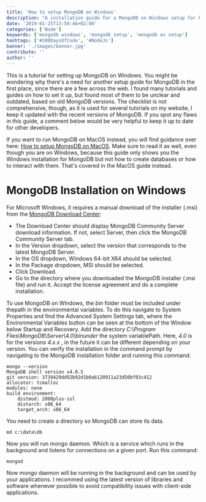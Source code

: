 ```yaml
---
title: 'How to setup MongoDB on Windows'
description: "A installation guide for a MongoDB on Windows setup for having a NoSQL database available on your OS. It comes with everything that's needed to connect a Node.js application to your database in JavaScript ..."
date: '2019-01-25T13:50:46+02:00'
categories: ['Node']
keywords: ['mongodb windows', 'mongodb setup', 'mongodb os setup']
hashtags: ['#100DaysOfCode', '#NodeJs']
banner: './images/banner.jpg'
contribute: ''
author: ''
---
```


<Sponsorship />

This is a tutorial for setting up MongoDB on Windows. You might be wondering why there's a need for another setup guide for MongoDB in the first place, since there are a few across the web. I found many tutorials and guides on how to set it up, but found most of them to be unclear and outdated, based on old MongoDB versions. The checklist is not comprehensive, though, as it is used for several tutorials on my website, I keep it updated with the recent versions of MongoDB. If you spot any flaws in this guide, a comment below would be very helpful to keep it up to date for other developers.

If you want to run MongoDB on MacOS instead, you will find guidance over here: [How to setup MongoDB on MacOS](/mongodb-macos-setup). Make sure to read it as well, even though you are on Windows, because this guide only shows you the Windows installation for MongoDB but not how to create databases or how to interact with them. That's covered in the MacOS guide instead.

# MongoDB Installation on Windows

For Microsoft Windows, it requires a manual download of the installer (.msi) from the [MongoDB Download Center](https://www.mongodb.com/download-center/community):

- The Download Center should display MongoDB Community Server download information. If not, select Server, then click the MongoDB Community Server tab.
- In the Version dropdown, select the version that corresponds to the latest MongoDB Server.
- In the OS dropdown, Windows 64-bit X64 should be selected.
- In the Package dropdown, MSI should be selected.
- Click Download.
- Go to the directory where you downloaded the MongoDB installer (.msi file) and run it. Accept the license agreement and do a complete installation.

To use MongoDB on Windows, the _bin_ folder must be included under thepath in the environmental variables. To do this navigate to System Properties and find the Advanced System Settings tab, where the Environmental Variables button can be seen at the bottom of the Window below Startup and Recovery. Add the directory _C:\Program Files\MongoDB\Server\4.0\binunder_ the system variablePath. Here, _4.0_ is for the versions _4.x.x_ , in the future it can be different depending on your version. You can verify the installation in the command prompt by navigating to the MongoDB installation folder and running this command:

```text
mongo --version
MongoDB shell version v4.0.5
git version: 3739429dd92b92d1b0ab120911a23d50bf03c412
allocator: tcmalloc
modules: none
build environment:
    distmod: 2008plus-ssl
    distarch: x86_64
    target_arch: x86_64
```

You need to create a directory so MongoDB can store its data.

```text
md c:\data\db
```

Now you will run mongo daemon. Which is a service which runs in the background and listens for connections on a given port. Run this command:

```text
mongod
```

Now mongo daemon will be running in the background and can be used by your applications. I recommed using the latest version of libraries and software whenever possible to avoid compatibility issues with client-side applications.

<ReadMore label="MongoDB with Mongoose in Express Tutorial" link="/mongodb-express-setup-tutorial" />
